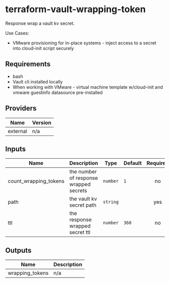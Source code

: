 # terraform-vault-wrapping-token
Response wrap a vault kv secret.

Use Cases:
* VMware provisioning for in-place systems - inject access to a secret into cloud-init script securely

## Requirements

* bash
* Vault cli installed locally
* When working with VMware - virtual machine template w/cloud-init and vmware guestinfo datasource pre-installed

## Providers

| Name | Version |
|------|---------|
| external | n/a |

## Inputs

| Name | Description | Type | Default | Required |
|------|-------------|------|---------|:--------:|
| count\_wrapping\_tokens | the number of response wrapped secrets | `number` | `1` | no |
| path | the vault kv secret path | `string` |  | yes |
| ttl | the response wrapped secret ttl | `number` | `360` | no |

## Outputs

| Name | Description |
|------|-------------|
| wrapping\_tokens | n/a |
